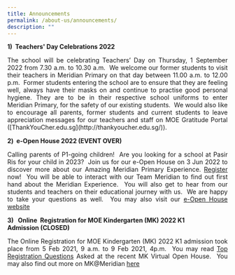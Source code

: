 ```yaml
---
title: Announcements
permalink: /about-us/announcements/
description: ""
---
```

<b>1)  Teachers' Day Celebrations 2022</b><br>
<p align = "justify">The school will be celebrating Teachers’ Day on Thursday, 1 September 2022 from 7.30 a.m. to 10.30 a.m.  We welcome our former students to visit their teachers in Meridian Primary on that day between 11.00 a.m. to 12.00 p.m.  Former students entering the school are to ensure that they are feeling well, always have their masks on and continue to practise good personal hygiene. They are to be in their respective school uniforms to enter Meridian Primary, for the safety of our existing students.  We would also like to encourage all parents, former students and current students to leave appreciation messages for our teachers and staff on MOE Gratitude Portal ([ThankYouCher.edu.sg](http://thankyoucher.edu.sg/)).</p>

<b>2)  e-Open House 2022 (EVENT OVER)</b><br>
<p align = "justify">Calling parents of P1-going children!  Are you looking for a school at Pasir Ris for your child in 2023?  Join us for our e-Open House on 3 Jun 2022 to discover more about our Amazing Meridian Primary Experience. <a href = "https://go.gov.sg/mpsohreg2022">Register</a> now!  You will be able to interact with our Team Meridian to find out first hand about the Meridian Experience.  You will also get to hear from our students and teachers on their educational journey with us.  We are happy to take your questions as well.  You may also visit our <a href = "https://go.gov.sg/mpsoh">e-Open House website</a></p>

<b>3)   Online  Registration for MOE Kindergarten (MK) 2022 K1 Admission (CLOSED)</b>

<p align = "justify">The Online Registration for MOE Kindergarten (MK) 2022 K1 admission took place from 5 Feb 2021, 9 a.m. to 9 Feb 2021, 4p.m.  You may read <a href = "">Top Registration Questions</a> Asked at the recent MK Virtual Open House.  You may also find out more on MK@Meridian <a href = "">here</a></p>